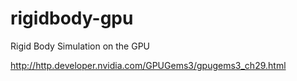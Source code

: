 # rigidbody-gpu
Rigid Body Simulation on the GPU

http://http.developer.nvidia.com/GPUGems3/gpugems3_ch29.html



